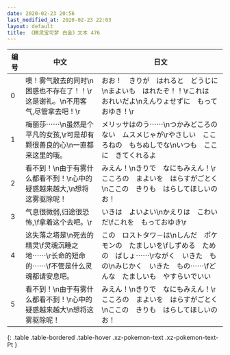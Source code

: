 ```yaml
---
date: 2020-02-23 20:56
last_modified_at: 2020-02-23 22:03
layout: default
title: 《精灵宝可梦 白金》文本 476
---
```

| 编号 | 中文 | 日文 |
| ---- | ---- | ---- |
| 0 | 噢！雾气散去的同时\n困惑也不存在了！！\r这是谢礼。\n不用客气,尽管拿去吧！\r | おお！　きりが　はれると　どうじに\nまよいも　はれたぞ！！\rこれは　おれいだよ\nえんりょせずに　もっておゆき！\r |
| 1 | 梅丽莎⋯⋯\n虽然是个平凡的女孩,\r可是却有颗很善良的心\n一直都来这里的哦。 | メリッサはのう⋯⋯\nつかみどころの　ない　ムスメじゃが\rやさしい　こころねの　もちぬしでな\nいつも　ここに　きてくれるよ |
| 2 | 看不到！\n由于有雾什么都看不到！\r心中的疑惑越来越大,\n想将这雾驱除呢！ | みえん！\nきりで　なにもみえん！\rこころの　まよいを　はらすがごとく\nここの　きりも　はらしてほしいのお！ |
| 3 | 气息很微弱,归途很恐怖,\f拿着这个去吧。\r | いきは　よいよい\nかえりは　こわい　だ\fこれを　もっておゆき\r |
| 4 | 这失落之塔是\n死去的精灵\f灵魂沉睡之地⋯⋯\r长命的短命的⋯⋯\f不管是什么灵魂都请安息吧。 | この　ロストタワ－は\nしんだ　ポケモンの　たましいを\fしずめる　ための　ばしょ⋯⋯\rながく　いきた　もの\nみじかく　いきた　もの⋯⋯\fどんな　たましいも　やすらいでいい |
| 5 | 看不到！\n由于有雾什么都看不到！\r心中的疑惑越来越大\n想将这雾驱除呢！ | みえん！\nきりで　なにもみえん！\rこころの　まよいを　はらすがごとく\nここの　きりも　はらしてほしいのお！ |
{: .table .table-bordered .table-hover .xz-pokemon-text .xz-pokemon-text-Pt }